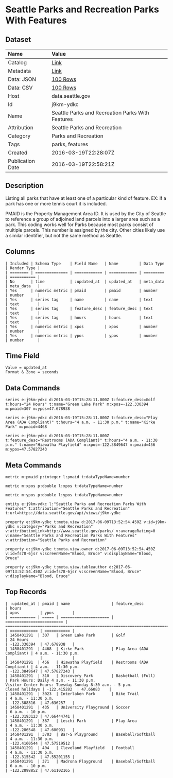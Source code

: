 # Seattle Parks and Recreation Parks With Features

## Dataset

| Name | Value |
| :--- | :---- |
| Catalog | [Link](https://catalog.data.gov/dataset/seattle-parks-and-recreation-parks-with-features) |
| Metadata | [Link](https://data.seattle.gov/api/views/j9km-ydkc) |
| Data: JSON | [100 Rows](https://data.seattle.gov/api/views/j9km-ydkc/rows.json?max_rows=100) |
| Data: CSV | [100 Rows](https://data.seattle.gov/api/views/j9km-ydkc/rows.csv?max_rows=100) |
| Host | data.seattle.gov |
| Id | j9km-ydkc |
| Name | Seattle Parks and Recreation Parks With Features |
| Attribution | Seattle Parks and Recreation |
| Category | Parks and Recreation |
| Tags | parks, features |
| Created | 2016-03-19T22:28:07Z |
| Publication Date | 2016-03-19T22:58:21Z |

## Description

Listing all parks that have at least one of a particular kind of feature.  EX:  if a park has one or more tennis court it is included.

PMAID is the Property Management Area ID. It is used by the City of Seattle to reference a group of adjoined land parcels into a larger area such as a park. This coding works well for Parks because most parks consist of multiple parcels. This number is assigned by the city. Other cities likely use a similar identifier, but not the same method as Seattle.

## Columns

```ls
| Included | Schema Type    | Field Name   | Name         | Data Type | Render Type |
| ======== | ============== | ============ | ============ | ========= | =========== |
| No       | time           | :updated_at  | updated_at   | meta_data | meta_data   |
| Yes      | numeric metric | pmaid        | pmaid        | number    | number      |
| Yes      | series tag     | name         | name         | text      | text        |
| Yes      | series tag     | feature_desc | feature_desc | text      | text        |
| Yes      | series tag     | hours        | hours        | text      | text        |
| Yes      | numeric metric | xpos         | xpos         | number    | number      |
| Yes      | numeric metric | ypos         | ypos         | number    | number      |
```

## Time Field

```ls
Value = updated_at
Format & Zone = seconds
```

## Data Commands

```ls
series e:j9km-ydkc d:2016-03-19T15:28:11.000Z t:feature_desc=Golf t:hours="24 Hours" t:name="Green Lake Park" m:xpos=-122.330394 m:pmaid=307 m:ypos=47.678938

series e:j9km-ydkc d:2016-03-19T15:28:11.000Z t:feature_desc="Play Area (ADA Compliant)" t:hours="4 a.m. - 11:30 p.m." t:name="Kirke Park" m:pmaid=4468

series e:j9km-ydkc d:2016-03-19T15:28:11.000Z t:feature_desc="Restrooms (ADA Compliant)" t:hours="4 a.m. - 11:30 p.m." t:name="Hiawatha Playfield" m:xpos=-122.3849647 m:pmaid=456 m:ypos=47.57827243
```

## Meta Commands

```ls
metric m:pmaid p:integer l:pmaid t:dataTypeName=number

metric m:xpos p:double l:xpos t:dataTypeName=number

metric m:ypos p:double l:ypos t:dataTypeName=number

entity e:j9km-ydkc l:"Seattle Parks and Recreation Parks With Features" t:attribution="Seattle Parks and Recreation" t:url=https://data.seattle.gov/api/views/j9km-ydkc

property e:j9km-ydkc t:meta.view d:2017-06-09T13:52:54.450Z v:id=j9km-ydkc v:category="Parks and Recreation" v:attributionLink=http://www.seattle.gov/parks/ v:averageRating=0 v:name="Seattle Parks and Recreation Parks With Features" v:attribution="Seattle Parks and Recreation"

property e:j9km-ydkc t:meta.view.owner d:2017-06-09T13:52:54.450Z v:id=fs78-6jsr v:screenName="Blood, Bruce" v:displayName="Blood, Bruce"

property e:j9km-ydkc t:meta.view.tableauthor d:2017-06-09T13:52:54.450Z v:id=fs78-6jsr v:screenName="Blood, Bruce" v:displayName="Blood, Bruce"
```

## Top Records

```ls
| :updated_at | pmaid | name                  | feature_desc              | hours                                                                                                         | xpos         | ypos        | 
| =========== | ===== | ===================== | ========================= | ============================================================================================================= | ============ | =========== | 
| 1458401291  | 307   | Green Lake Park       | Golf                      | 24 Hours                                                                                                      | -122.330394  | 47.678938   | 
| 1458401291  | 4468  | Kirke Park            | Play Area (ADA Compliant) | 4 a.m. - 11:30 p.m.                                                                                           |              |             | 
| 1458401291  | 456   | Hiawatha Playfield    | Restrooms (ADA Compliant) | 4 a.m. - 11:30 p.m.                                                                                           | -122.3849647 | 47.57827243 | 
| 1458401291  | 310   | Discovery Park        | Basketball (Full)         | Park Hours: Daily 4 a.m. - 11:30 p.m.
Visitor Center Hours: Tuesday-Sunday 8:30 a.m. - 5 p.m.
Closed holidays | -122.415282  | 47.66083    | 
| 1458401291  | 3023  | Interlaken Park       | Bike Trail                | 4 a.m. - 11:30 p.m.                                                                                           | -122.308316  | 47.636257   | 
| 1458401291  | 435   | University Playground | Soccer                    | 6 a.m. - 10 p.m.                                                                                              | -122.3193123 | 47.66444741 | 
| 1458401291  | 367   | Leschi Park           | Play Area                 | 4 a.m. - 11:30 p.m.                                                                                           | -122.286548  | 47.600931   | 
| 1458401291  | 3703  | Bar-S Playground      | Baseball/Softball         | 4 a.m. - 11:30 p.m.                                                                                           | -122.4160544 | 47.57519512 | 
| 1458401291  | 404   | Cleveland Playfield   | Football                  | 4 a.m. - 11:30 p.m.                                                                                           | -122.315542  | 47.55201155 | 
| 1458401291  | 371   | Madrona Playground    | Baseball/Softball         | 6 a.m. - 10 p.m.                                                                                              | -122.2898852 | 47.61102165 | 
```